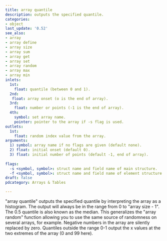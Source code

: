 ```yaml
---
title: array quantile
description: outputs the specified quantile.
categories:
- object
last_update: '0.52'
see_also:
- array
- array define
- array size
- array sum
- array get
- array set
- array random
- array max
- array min
inlets:
  1st:
    float: quantile (between 0 and 1).
  2nd:
   float: array onset (o is the end of array).
  3rd:
    float: number or points (-1 is the end of array).
  4th:
    symbol: set array name.
    pointer: pointer to the array if -s flag is used.
outlets:
  1st:
    float: random index value from the array.
arguments:
  1) symbol: array name if no flags are given (default none).
  2) float: initial onset (default 0).
  3) float: initial number of points (default -1, end of array).
  
flags:
  -s <symbol, symbol>: struct name and field name of main structure. 
  -f <symbol, symbol>: struct name and field name of element structure.
draft: false
pdcategory: Arrays & Tables

---
```


"array quantile" outputs the specified quantile by interpreting the array as a histogram. The output will always be in the range from 0 to "array size - 1". The 0.5 quantile is also known as the median. This generalizes the "array random" function allowing you to use the same source of randomness on several arrays, for example. Negative numbers in the array are silently replaced by zero. Quantiles outside the range 0-1 output the x values at the two extremes of the array (0 and 99 here).
